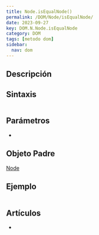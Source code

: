 ```yaml
---
title: Node.isEqualNode()
permalink: /DOM/Node/isEqualNode/
date: 2023-09-27
key: DOM.N.Node.isEqualNode
category: DOM
tags: [metodo dom]
sidebar:
  nav: dom
---
```


## Descripción


## Sintaxis


```javascript

```


## Parámetros

- 

## Objeto Padre


[Node](https://www.w3api.com/DOM/Node/)


## Ejemplo


```javascript

```


## Artículos

- 
